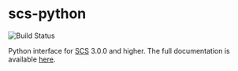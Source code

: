 scs-python
===

![Build Status](https://github.com/bodono/scs-python/actions/workflows/test.yml/badge.svg)

Python interface for [SCS](https://github.com/cvxgrp/scs) 3.0.0 and higher.
The full documentation is available [here](https://www.cvxgrp.org/scs/).
